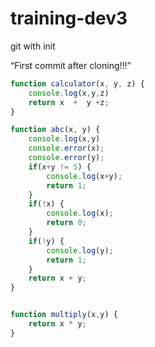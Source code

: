 # training-dev3
git with init


“First commit after cloning!!!”

``` ts
function calculator(x, y, z) {
    console.log(x,y,z)
    return x  +  y +z;
}
```

``` ts
function abc(x, y) {
    console.log(x,y)
    console.error(x);
    console.error(y);
    if(x+y != 5) {
        console.log(x+y);
        return 1;
    }
    if(!x) {
        console.log(x);
        return 0;
    }
    if(!y) {
        console.log(y);
        return 1;
    }
    return x + y;
}
```

``` ts

function multiply(x,y) {
    return x * y;
}

```
